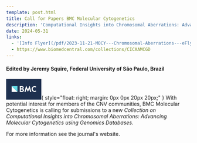 ```yaml
---
template: post.html
title: Call for Papers BMC Molecular Cytogenetics
description: 'Computational Insights into Chromosomal Aberrations: Advancing Molecular Cytogenetics using Genomics Databases'
date: 2024-05-31
links:
  - '[Info Flyer](/pdf/2023-11-21-MOCY---Chromosomal-Aberrations---eFlyer.pdf)'
  - https://www.biomedcentral.com/collections/CICAAMCGD
---
```


#### Edited by Jeremy Squire, Federal University of São Paulo, Brazil

![BMC logo image](/img/logo-BMC-small.png){ style="float: right; margin: 0px 0px 20px 20px;" }
With potential interest for members of the CNV communities, BMC Molecular Cytogenetics
is calling for submissions to a new _Collection on Computational Insights into
Chromosomal Aberrations: Advancing Molecular Cytogenetics using Genomics Databases_.
<!--more-->

For more information see the journal's website.